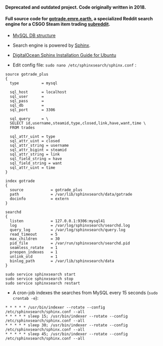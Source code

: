 #### Deprecated and outdated project. Code originally **written in 2018**.


#### Full source code for [gotrade.emre.earth](https://gotrade.emre.earth), a specialized Reddit search engine for a CSGO Steam item trading [subreddit](https://www.reddit.com/r/GlobalOffensiveTrade).
  
- [MySQL DB structure](https://gist.github.com/Voyager451/246d7ad4d2edf28daf5ad06e29dec6be)
- Search engine is powered by  [Sphinx](http://sphinxsearch.com).
- [DigitalOcean Sphinx Installation Guide for Ubuntu](https://www.digitalocean.com/community/tutorials/how-to-install-and-configure-sphinx-on-ubuntu-16-04)

- Edit config file: `sudo nano /etc/sphinxsearch/sphinx.conf` :

```
source gotrade_plus
{
  type          = mysql

  sql_host      = localhost
  sql_user      = 
  sql_pass      = 
  sql_db        = 
  sql_port      = 3306

  sql_query     = \
  SELECT id,username,steamid,type,closed,link,have,want,time \
  FROM trades

  sql_attr_uint = type
  sql_attr_uint = closed
  sql_attr_string = username
  sql_attr_bigint = steamid
  sql_attr_string = link
  sql_field_string = have
  sql_field_string = want
  sql_attr_uint = time
}

index gotrade
{
  source            = gotrade_plus
  path              = /var/lib/sphinxsearch/data/gotrade
  docinfo           = extern
}

searchd
{
  listen            = 127.0.0.1:9306:mysql41
  log               = /var/log/sphinxsearch/searchd.log
  query_log         = /var/log/sphinxsearch/query.log
  read_timeout      = 5
  max_children      = 30
  pid_file          = /var/run/sphinxsearch/searchd.pid
  seamless_rotate   = 1
  preopen_indexes   = 1
  unlink_old        = 1
  binlog_path       = /var/lib/sphinxsearch/data
}
```

```
sudo service sphinxsearch start
sudo service sphinxsearch stop
sudo service sphinxsearch restart
```

- A cron-job indexes the searches from MySQL every 15 seconds (`sudo crontab -e`):
```
* * * * * /usr/bin/indexer --rotate --config /etc/sphinxsearch/sphinx.conf --all
* * * * * sleep 15; /usr/bin/indexer --rotate --config /etc/sphinxsearch/sphinx.conf --all
* * * * * sleep 30; /usr/bin/indexer --rotate --config /etc/sphinxsearch/sphinx.conf --all
* * * * * sleep 45; /usr/bin/indexer --rotate --config /etc/sphinxsearch/sphinx.conf --all
```
